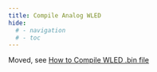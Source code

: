 ```yaml
---
title: Compile Analog WLED
hide:
  # - navigation
  # - toc
---
```


Moved, see [How to Compile WLED .bin file](https://github.com/srg74/WLED-Docs/blob/master/docs/advanced/compile-wled.md)
